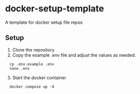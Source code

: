 # docker-setup-template
A template for docker setup file repos

## Setup
1. Clone the repository
2. Copy the example .env file and adjust the values as needed.   
```
  cp .env.example .env
  nano .env
```
3. Start the docker container
```
  docker compose up -d
```
